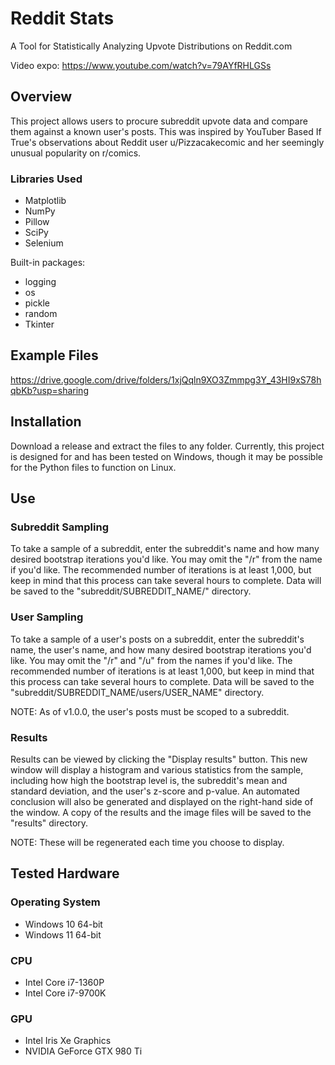 # Reddit Stats
A Tool for Statistically Analyzing Upvote Distributions on Reddit.com

Video expo: https://www.youtube.com/watch?v=79AYfRHLGSs

## Overview
This project allows users to procure subreddit upvote data and compare them against a known user's posts. This was inspired by YouTuber Based If True's observations about Reddit user u/Pizzacakecomic and her seemingly unusual popularity on r/comics.

### Libraries Used
* Matplotlib
* NumPy
* Pillow
* SciPy
* Selenium

Built-in packages:
* logging
* os
* pickle
* random
* Tkinter

## Example Files
https://drive.google.com/drive/folders/1xjQqln9XO3Zmmpg3Y_43HI9xS78hqbKb?usp=sharing

## Installation
Download a release and extract the files to any folder. Currently, this project is designed for and has been tested on Windows, though it may be possible for the Python files to function on Linux.

## Use
### Subreddit Sampling
To take a sample of a subreddit, enter the subreddit's name and how many desired bootstrap iterations you'd like. You may omit the "/r" from the name if you'd like. The recommended number of iterations is at least 1,000, but keep in mind that this process can take several hours to complete. Data will be saved to the "subreddit/SUBREDDIT_NAME/" directory.

### User Sampling
To take a sample of a user's posts on a subreddit, enter the subreddit's name, the user's name, and how many desired bootstrap iterations you'd like. You may omit the "/r" and "/u" from the names if you'd like. The recommended number of iterations is at least 1,000, but keep in mind that this process can take several hours to complete. Data will be saved to the "subreddit/SUBREDDIT_NAME/users/USER_NAME" directory.

NOTE: As of v1.0.0, the user's posts must be scoped to a subreddit.

### Results
Results can be viewed by clicking the "Display results" button. This new window will display a histogram and various statistics from the sample, including how high the bootstrap level is, the subreddit's mean and standard deviation, and the user's z-score and p-value. An automated conclusion will also be generated and displayed on the right-hand side of the window. A copy of the results and the image files will be saved to the "results" directory.

NOTE: These will be regenerated each time you choose to display.

## Tested Hardware
### Operating System
* Windows 10 64-bit
* Windows 11 64-bit
### CPU
* Intel Core i7-1360P
* Intel Core i7-9700K
### GPU
* Intel Iris Xe Graphics
* NVIDIA GeForce GTX 980 Ti
